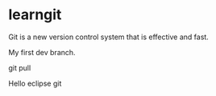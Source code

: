 # learngit
Git is a new version control system that is effective and fast.

My first dev branch.

git pull

Hello eclipse git